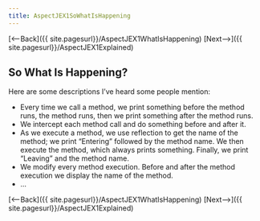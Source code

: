 ```yaml
---
title: AspectJEX1SoWhatIsHappening
---
```

[<--Back]({{ site.pagesurl}}/AspectJEX1WhatIsHappening) [Next-->]({{ site.pagesurl}}/AspectJEX1Explained)

## So What Is Happening?
Here are some descriptions I’ve heard some people mention:
* Every time we call a method, we print something before the method runs, the method runs, then we print something after the method runs.
* We intercept each method call and do something before and after it.
* As we execute a method, we use reflection to get the name of the method; we print “Entering” followed by the method name. We then execute the method, which always prints something. Finally, we print “Leaving” and the method name.
* We modify every method execution. Before and after the method execution we display the name of the method.
* ...

[<--Back]({{ site.pagesurl}}/AspectJEX1WhatIsHappening) [Next-->]({{ site.pagesurl}}/AspectJEX1Explained)
